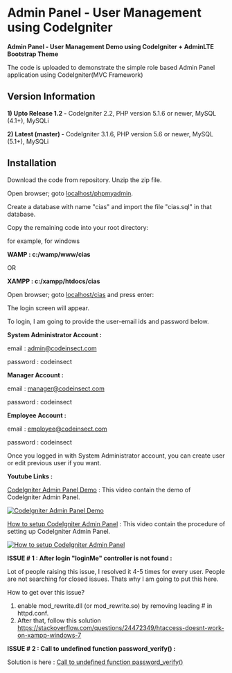 # Admin Panel - User Management using CodeIgniter
**Admin Panel - User Management Demo using CodeIgniter + AdminLTE Bootstrap Theme**

The code is uploaded to demonstrate the simple role based Admin Panel application using CodeIgniter(MVC Framework)

## Version Information
**1) Upto Release 1.2 -** CodeIgniter 2.2, PHP version 5.1.6 or newer, MySQL (4.1+), MySQLi
    
**2) Latest (master) -** CodeIgniter 3.1.6, PHP version 5.6 or newer, MySQL (5.1+), MySQLi

## Installation

Download the code from repository.
Unzip the zip file.

Open browser; goto [localhost/phpmyadmin](http://localhost/phpmyadmin).

Create a database with name "cias" and import the file "cias.sql" in that database.

Copy the remaining code into your root directory:

for example, for windows

**WAMP : c:/wamp/www/cias**

OR

**XAMPP : c:/xampp/htdocs/cias**

Open browser; goto [localhost/cias](http://localhost/cias) and press enter:

The login screen will appear.

To login, I am going to provide the user-email ids and password below.

**System Administrator Account :**

email : admin@codeinsect.com

password : codeinsect

**Manager Account :**

email :  manager@codeinsect.com

password : codeinsect

**Employee Account :**

email : employee@codeinsect.com

password : codeinsect

Once you logged in with System Administrator account, you can create user or edit previous user if you want.

**Youtube Links :**

[CodeIgniter Admin Panel Demo](https://youtu.be/RFRXUd8LHUM) : This video contain the demo of CodeIgniter Admin Panel.

[![CodeIgniter Admin Panel Demo](http://img.youtube.com/vi/RFRXUd8LHUM/0.jpg)](http://www.youtube.com/watch?v=RFRXUd8LHUM)

[How to setup CodeIgniter Admin Panel](https://youtu.be/tU1PbcRj7ww) : This video contain the procedure of setting up CodeIgniter Admin Panel.

[![How to setup CodeIgniter Admin Panel](http://img.youtube.com/vi/tU1PbcRj7ww/0.jpg)](http://www.youtube.com/watch?v=tU1PbcRj7ww)


**ISSUE # 1 : After login "loginMe" controller is not found :**

Lot of people raising this issue, I resolved it 4-5 times for every user. People are not searching for closed issues. Thats why I am going to put this here.

How to get over this issue?

1) enable mod_rewrite.dll (or mod_rewrite.so) by removing leading # in httpd.conf.
2) After that, follow this solution https://stackoverflow.com/questions/24472349/htaccess-doesnt-work-on-xampp-windows-7

**ISSUE # 2 : Call to undefined function password_verify() :**

Solution is here : [Call to undefined function password_verify()](https://github.com/kishor10d/Admin-Panel-User-Management-using-CodeIgniter/issues/1)
